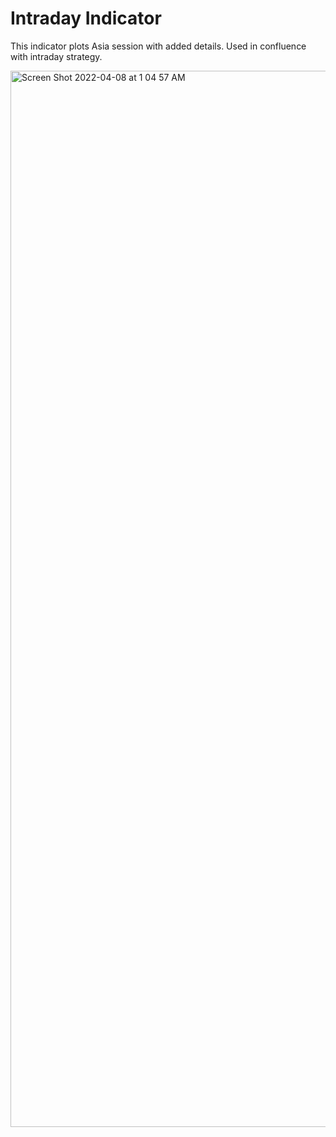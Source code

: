 # Intraday Indicator


This indicator plots Asia session with added details. Used in confluence with intraday strategy.

<img width="1690" alt="Screen Shot 2022-04-08 at 1 04 57 AM" src="https://user-images.githubusercontent.com/34455287/162374618-8ac3a95d-c136-4b6b-b562-273fa1ad3f4d.png">
